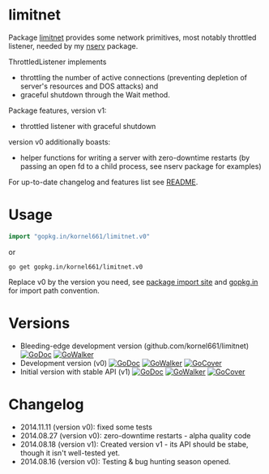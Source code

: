 limitnet
========

Package [limitnet](https://gopkg.in/kornel661/limitnet.v0) provides some network primitives, most notably throttled listener, needed by my [nserv](https://github.com/kornel661/nserv) package.

ThrottledListener implements
* throttling the number of active connections (preventing depletion of server's resources and DOS attacks) and
* graceful shutdown through the Wait method.

Package features, version v1:
* throttled listener with graceful shutdown

version v0 additionally boasts:
* helper functions for writing a server with zero-downtime restarts (by
  passing an open fd to a child process, see nserv package for examples)


For up-to-date changelog and features list see [README](https://github.com/kornel661/limitnet/blob/master/README.md).


Usage
=====

```go
import "gopkg.in/kornel661/limitnet.v0"
```
or
```
go get gopkg.in/kornel661/limitnet.v0
```
Replace v0 by the version you need, see [package import site](https://gopkg.in/kornel661/limitnet.v0) and [gopkg.in](https://labix.org/gopkg.in) for import path convention.


Versions
========

* Bleeding-edge development version (github.com/kornel661/limitnet)
  [![GoDoc](https://godoc.org/github.com/kornel661/limitnet?status.svg)](https://godoc.org/github.com/kornel661/limitnet)  [![GoWalker](https://gowalker.org/api/v1/badge)](https://gowalker.org/github.com/kornel661/limitnet)
* Development version (v0)
  [![GoDoc](https://godoc.org/gopkg.in/kornel661/limitnet.v0?status.svg)](https://godoc.org/gopkg.in/kornel661/limitnet.v0) [![GoWalker](https://gowalker.org/api/v1/badge)](https://gowalker.org/gopkg.in/kornel661/limitnet.v0) [![GoCover](http://gocover.io/_badge/gopkg.in/kornel661/limitnet.v0)](http://gocover.io/gopkg.in/kornel661/limitnet.v0)
* Initial version with stable API (v1)
  [![GoDoc](https://godoc.org/gopkg.in/kornel661/limitnet.v1?status.svg)](https://godoc.org/gopkg.in/kornel661/limitnet.v1) [![GoWalker](https://gowalker.org/api/v1/badge)](https://gowalker.org/gopkg.in/kornel661/limitnet.v1) [![GoCover](http://gocover.io/_badge/gopkg.in/kornel661/limitnet.v1)](http://gocover.io/gopkg.in/kornel661/limitnet.v1)

Changelog
=========

* 2014.11.11 (version v0): fixed some tests
* 2014.08.27 (version v0): zero-downtime restarts - alpha quality code
* 2014.08.18 (version v1): Created version v1 - its API should be stabe, though
  it isn't well-tested yet.
* 2014.08.16 (version v0): Testing & bug hunting season opened.
